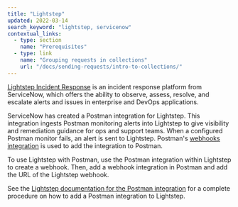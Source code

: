 ```yaml
---
title: "Lightstep"
updated: 2022-03-14
search_keyword: "lightstep, servicenow"
contextual_links:
  - type: section
    name: "Prerequisites"
  - type: link
    name: "Grouping requests in collections"
    url: "/docs/sending-requests/intro-to-collections/"
---
```


[Lightstep Incident Response](https://lightstep.com/incident-response) is an incident response platform from ServiceNow, which offers the ability to observe, assess, resolve, and escalate alerts and issues in enterprise and DevOps applications.

ServiceNow has created a Postman integration for Lightstep. This integration ingests Postman monitoring alerts into Lightstep to give visibility and remediation guidance for ops and support teams. When a configured Postman monitor fails, an alert is sent to Lightstep. Postman's [webhooks integration](src/pages/docs/integrations/webhooks.md) is used to add the integration to Postman.

To use Lightstep with Postman, use the Postman integration within Lightstep to create a webhook. Then, add a webhook integration in Postman and add the URL of the Lightstep webhook.

See the [Lightstep documentation for the Postman integration](https://lightstep.com/incident-response/docs/integrations-postman) for a complete procedure on how to add a Postman integration to Lightstep.

